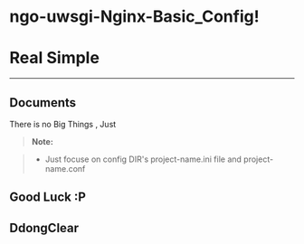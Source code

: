 ngo-uwsgi-Nginx-Basic_Config!
===================
Real Simple
===================

----------


Documents
-------------
There is no Big Things , Just 


> **Note:**

> - Just focuse on config 
><i class="icon-folder-open"></i>DIR's project-name.ini file and 
><i class="icon-file"></i> project-name.conf
>  


Good Luck :P 
------------



DdongClear
----------
